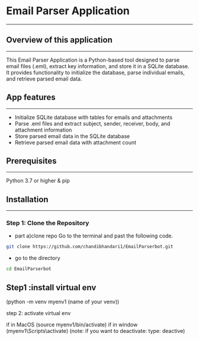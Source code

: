 # Email Parser Application
---
## Overview of this application
---
This Email Parser Application is a Python-based tool designed to parse email files (.eml), extract key information, and store it in a SQLite database. It provides functionality to initialize the database, parse individual emails, and retrieve parsed email data.

## App features
---
- Initialize SQLite database with tables for emails and attachments
- Parse .eml files and extract subject, sender, receiver, body, and attachment information
- Store parsed email data in the SQLite database
- Retrieve parsed email data with attachment count
## Prerequisites
---
Python 3.7 or higher & pip

## Installation
---
### Step 1: Clone the Repository
- part a)clone repo
Go to the terminal and past the following code.
``` bash
git clone https://github.com/chandibhandari1/EmailParserbot.git
```
- go to the directory
``` bash
cd EmailParserbot
```

Step1 :install virtual env
---
(python -m venv myenv1 (name of your venv))

step 2: activate virtual env

if in MacOS
(source myenv1/bin/activate)
if in window
(myenv1\Scripts\activate)
(note: if you want to deactivate: type: deactive)


